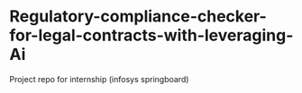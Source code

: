 # Regulatory-compliance-checker-for-legal-contracts-with-leveraging-Ai
Project repo for internship (infosys springboard)
